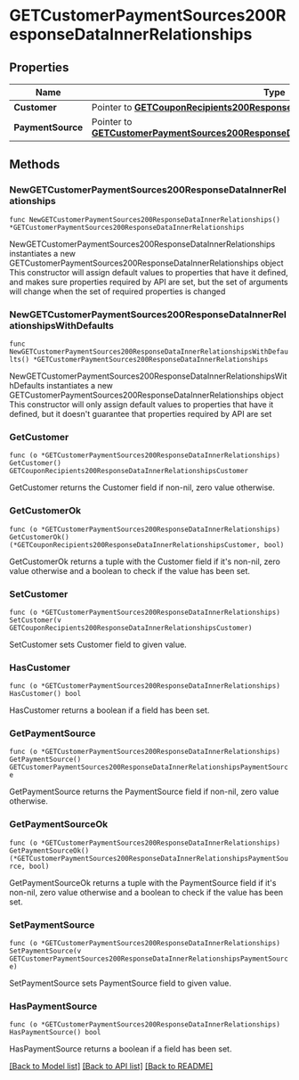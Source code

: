 # GETCustomerPaymentSources200ResponseDataInnerRelationships

## Properties

Name | Type | Description | Notes
------------ | ------------- | ------------- | -------------
**Customer** | Pointer to [**GETCouponRecipients200ResponseDataInnerRelationshipsCustomer**](GETCouponRecipients200ResponseDataInnerRelationshipsCustomer.md) |  | [optional] 
**PaymentSource** | Pointer to [**GETCustomerPaymentSources200ResponseDataInnerRelationshipsPaymentSource**](GETCustomerPaymentSources200ResponseDataInnerRelationshipsPaymentSource.md) |  | [optional] 

## Methods

### NewGETCustomerPaymentSources200ResponseDataInnerRelationships

`func NewGETCustomerPaymentSources200ResponseDataInnerRelationships() *GETCustomerPaymentSources200ResponseDataInnerRelationships`

NewGETCustomerPaymentSources200ResponseDataInnerRelationships instantiates a new GETCustomerPaymentSources200ResponseDataInnerRelationships object
This constructor will assign default values to properties that have it defined,
and makes sure properties required by API are set, but the set of arguments
will change when the set of required properties is changed

### NewGETCustomerPaymentSources200ResponseDataInnerRelationshipsWithDefaults

`func NewGETCustomerPaymentSources200ResponseDataInnerRelationshipsWithDefaults() *GETCustomerPaymentSources200ResponseDataInnerRelationships`

NewGETCustomerPaymentSources200ResponseDataInnerRelationshipsWithDefaults instantiates a new GETCustomerPaymentSources200ResponseDataInnerRelationships object
This constructor will only assign default values to properties that have it defined,
but it doesn't guarantee that properties required by API are set

### GetCustomer

`func (o *GETCustomerPaymentSources200ResponseDataInnerRelationships) GetCustomer() GETCouponRecipients200ResponseDataInnerRelationshipsCustomer`

GetCustomer returns the Customer field if non-nil, zero value otherwise.

### GetCustomerOk

`func (o *GETCustomerPaymentSources200ResponseDataInnerRelationships) GetCustomerOk() (*GETCouponRecipients200ResponseDataInnerRelationshipsCustomer, bool)`

GetCustomerOk returns a tuple with the Customer field if it's non-nil, zero value otherwise
and a boolean to check if the value has been set.

### SetCustomer

`func (o *GETCustomerPaymentSources200ResponseDataInnerRelationships) SetCustomer(v GETCouponRecipients200ResponseDataInnerRelationshipsCustomer)`

SetCustomer sets Customer field to given value.

### HasCustomer

`func (o *GETCustomerPaymentSources200ResponseDataInnerRelationships) HasCustomer() bool`

HasCustomer returns a boolean if a field has been set.

### GetPaymentSource

`func (o *GETCustomerPaymentSources200ResponseDataInnerRelationships) GetPaymentSource() GETCustomerPaymentSources200ResponseDataInnerRelationshipsPaymentSource`

GetPaymentSource returns the PaymentSource field if non-nil, zero value otherwise.

### GetPaymentSourceOk

`func (o *GETCustomerPaymentSources200ResponseDataInnerRelationships) GetPaymentSourceOk() (*GETCustomerPaymentSources200ResponseDataInnerRelationshipsPaymentSource, bool)`

GetPaymentSourceOk returns a tuple with the PaymentSource field if it's non-nil, zero value otherwise
and a boolean to check if the value has been set.

### SetPaymentSource

`func (o *GETCustomerPaymentSources200ResponseDataInnerRelationships) SetPaymentSource(v GETCustomerPaymentSources200ResponseDataInnerRelationshipsPaymentSource)`

SetPaymentSource sets PaymentSource field to given value.

### HasPaymentSource

`func (o *GETCustomerPaymentSources200ResponseDataInnerRelationships) HasPaymentSource() bool`

HasPaymentSource returns a boolean if a field has been set.


[[Back to Model list]](../README.md#documentation-for-models) [[Back to API list]](../README.md#documentation-for-api-endpoints) [[Back to README]](../README.md)



